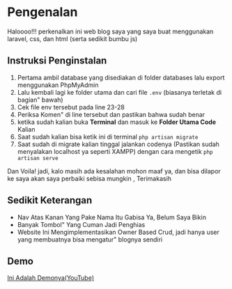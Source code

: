 # Pengenalan
Haloooo!!! perkenalkan ini web blog saya yang saya buat menggunakan laravel, css, dan html (serta sedikit bumbu js)

## Instruksi Penginstalan
1. Pertama ambil database yang disediakan di folder databases lalu export menggunakan PhpMyAdmin
2. Lalu kembali lagi ke folder utama dan cari file `.env` (biasanya terletak di bagian" bawah)
3. Cek file env tersebut pada line 23-28
4. Periksa Komen" di line tersebut dan pastikan bahwa sudah benar
5. ketika sudah kalian buka **Terminal** dan masuk ke **Folder Utama Code** Kalian
6. Saat sudah kalian bisa ketik ini di terminal `php artisan migrate`
7. Saat sudah di migrate kalian tinggal jalankan codenya (Pastikan sudah menyalakan localhost ya seperti XAMPP) dengan cara mengetik `php artisan serve`

Dan Voila! jadi, kalo masih ada kesalahan mohon maaf ya, dan bisa dilapor ke saya akan saya perbaiki sebisa mungkin , Terimakasih

## Sedikit Keterangan

- Nav Atas Kanan Yang Pake Nama Itu Gabisa Ya, Belum Saya Bikin
- Banyak Tombol" Yang Cuman Jadi Penghias
- Website Ini Mengimplementasikan Owner Based Crud, jadi hanya user yang membuatnya bisa mengatur" blognya sendiri

## Demo

[Ini Adalah Demonya(YouTube)](https://youtu.be/UFrmh_To0LU?si=k2mnr2bj8Eo_mc7Y)